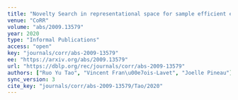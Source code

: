 ```yaml
---
title: "Novelty Search in representational space for sample efficient exploration."
venue: "CoRR"
volume: "abs/2009.13579"
year: 2020
type: "Informal Publications"
access: "open"
key: "journals/corr/abs-2009-13579"
ee: "https://arxiv.org/abs/2009.13579"
url: "https://dblp.org/rec/journals/corr/abs-2009-13579"
authors: ["Ruo Yu Tao", "Vincent Fran\u00e7ois-Lavet", "Joelle Pineau"]
sync_version: 3
cite_key: "journals/corr/abs-2009-13579/Tao/2020"
---
```

